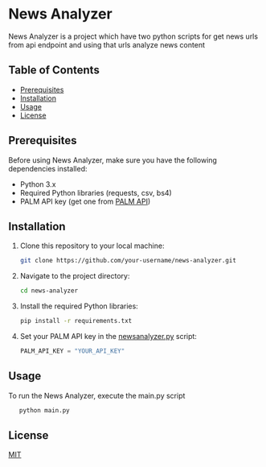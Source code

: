 
# News Analyzer

News Analyzer is a project which have two python scripts for get news urls from api endpoint and using that urls analyze news content

## Table of Contents

- [Prerequisites](#prerequisites)
- [Installation](#installation)
- [Usage](#usage)
- [License](#license)

## Prerequisites

Before using News Analyzer, make sure you have the following dependencies installed:

- Python 3.x
- Required Python libraries (requests, csv, bs4)
- PALM API key (get one from [PALM API](https://makersuite.google.com/app/apikey))

## Installation

1. Clone this repository to your local machine:

   ```bash
   git clone https://github.com/your-username/news-analyzer.git
   ```
2. Navigate to the project directory:
   ```bash
   cd news-analyzer
   ```
3. Install the required Python libraries:  
   ```bash
   pip install -r requirements.txt
   ```
4. Set your PALM API key in the [newsanalyzer.py](#newsanalyzer.py) script:
   ```python
   PALM_API_KEY = "YOUR_API_KEY"
   ```
## Usage

To run the News Analyzer, execute the main.py script
```bash
   python main.py
```


## License

[MIT](https://choosealicense.com/licenses/mit/)

